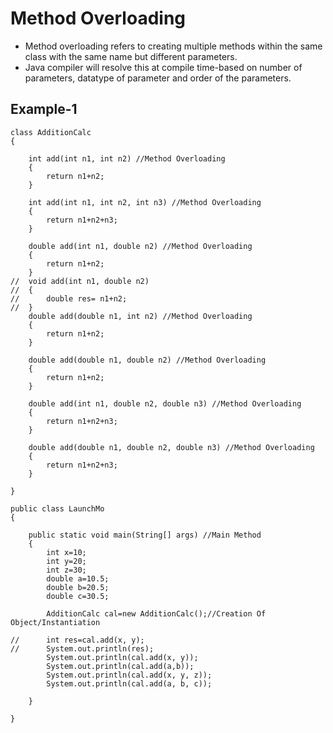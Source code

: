 # Method Overloading
- Method overloading refers to creating multiple methods within the same class with the same name but different parameters.
- Java compiler will resolve this at compile time-based on number of parameters, datatype of parameter and order of the parameters. 

## Example-1
```
class AdditionCalc
{

	int add(int n1, int n2) //Method Overloading
	{
		return n1+n2;
	}
	
	int add(int n1, int n2, int n3) //Method Overloading
	{
		return n1+n2+n3;
	}
	
	double add(int n1, double n2) //Method Overloading
	{
		return n1+n2;
	}
//	void add(int n1, double n2)
//	{
//		double res= n1+n2;
//	}
	double add(double n1, int n2) //Method Overloading
	{
		return n1+n2;
	}
	
	double add(double n1, double n2) //Method Overloading
	{
		return n1+n2;
	}

	double add(int n1, double n2, double n3) //Method Overloading
	{
		return n1+n2+n3;
	}
	
	double add(double n1, double n2, double n3) //Method Overloading
	{
		return n1+n2+n3;
	}
	
}

public class LaunchMo 
{

	public static void main(String[] args) //Main Method
	{
		int x=10;
		int y=20;
		int z=30;
		double a=10.5;
		double b=20.5;
		double c=30.5;
		
		AdditionCalc cal=new AdditionCalc();//Creation Of Object/Instantiation
		
//		int res=cal.add(x, y);
//		System.out.println(res);
		System.out.println(cal.add(x, y));
		System.out.println(cal.add(a,b));
		System.out.println(cal.add(x, y, z));
		System.out.println(cal.add(a, b, c));
		
	}

}
```
